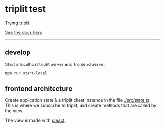 # triplit test

Trying [triplit](https://www.triplit.dev/)

[See the docs here](https://www.triplit.dev/docs/getting-started)

-------

## develop
Start a localhost triplit server and frontend server

```sh
npm run start-local
```

## frontend architecture

Create application state & a triplit client instance in the file [./src/state.ts](./src/state.ts). This is where we subscribe to triplit, and create methods that are called by the view.

The view is made with [preact](https://preactjs.com/).

